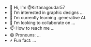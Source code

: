 - 👋 Hi, I’m @Kirtanagoudar57
- 👀 I’m interested in graphic designs ...
- 🌱 I’m currently learning .generative AI.
- 💞️ I’m looking to collaborate on ...
- 📫 How to reach me ...
- 😄 Pronouns: ...
- ⚡ Fun fact: ...

<!---
Kirtanagoudar57/Kirtanagoudar57 is a ✨ special ✨ repository because its `README.md` (this file) appears on your GitHub profile.
You can click the Preview link to take a look at your changes.
--->
